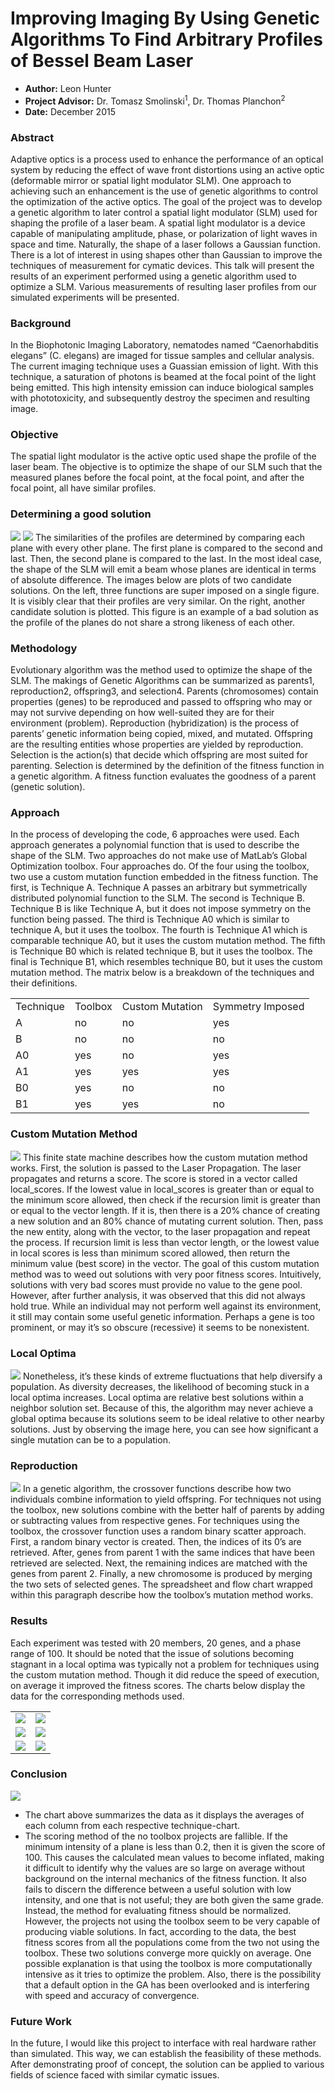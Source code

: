 # Improving Imaging By Using Genetic Algorithms To Find Arbitrary Profiles of Bessel Beam Laser
* **Author:** Leon Hunter
* **Project Advisor:** Dr. Tomasz Smolinski<sup>1</sup>, Dr. Thomas Planchon<sup>2</sup>
* **Date:** December 2015



### Abstract
Adaptive optics is a process used to enhance the performance of an optical system by reducing the effect of wave front distortions using an active optic (deformable mirror or spatial light modulator SLM). One approach to achieving such an enhancement is the use of genetic algorithms to control the optimization of the active optics. The goal of the project was to develop a genetic algorithm to later control a spatial light modulator (SLM) used for shaping the profile of a laser beam. A spatial light modulator is a device capable of manipulating amplitude, phase, or polarization of light waves in space and time. Naturally, the shape of a laser follows a Gaussian function. There is a lot of interest in using shapes other than Gaussian to improve the techniques of measurement for cymatic devices. This talk will present the results of an experiment performed using a genetic algorithm used to optimize a SLM. Various measurements of resulting laser profiles from our simulated experiments will be presented.



### Background
In the Biophotonic Imaging Laboratory, nematodes named “Caenorhabditis elegans” (C. elegans) are imaged for tissue samples and cellular analysis. The current imaging technique uses a Guassian emission of light. With this technique, a saturation of photons is beamed at the focal point of the light being emitted. This high intensity emission can induce biological samples with phototoxicity, and subsequently destroy the specimen and resulting image. 



### Objective

The spatial light modulator is the active optic used shape the profile of the laser beam. The objective is to optimize the shape of our SLM such that the measured planes before the focal point, at the focal point, and after the focal point, all have similar profiles.




### Determining a good solution
<img src = "candidate solution plot1.png">
<img src = "candidate solution plot2.png">
The similarities of the profiles are determined by comparing each plane with every other plane. The first plane is compared to the second and last. Then, the second plane is compared to the last. In the most ideal case, the shape of the SLM will emit a beam whose planes are identical in terms of absolute difference. The images below are plots of two candidate solutions. On the left, three functions are super imposed on a single figure. It is visibly clear that their profiles are very similar. On the right, another candidate solution is plotted. This figure is an example of a bad solution as the profile of the planes do not share a strong likeness of each other.


### Methodology 
Evolutionary algorithm was the method used to optimize the shape of the SLM. The makings of Genetic Algorithms can be summarized as parents1, reproduction2, offspring3, and selection4. Parents (chromosomes) contain properties (genes) to be reproduced and passed to offspring who may or may not survive depending on how well-suited they are for their environment (problem). Reproduction (hybridization) is the process of parents’ genetic information being copied, mixed, and mutated. Offspring are the resulting entities whose properties are yielded by reproduction. Selection is the action(s) that decide which offspring are most suited for parenting. Selection is determined by the definition of the fitness function in a genetic algorithm. A fitness function evaluates the goodness of a parent (genetic solution).



### Approach
In the process of developing the code, 6 approaches were used. Each approach generates a polynomial function that is used to describe the shape of the SLM. Two approaches do not make use of MatLab’s Global Optimization toolbox. Four approaches do. Of the four using the toolbox, two use a custom mutation function embedded in the fitness function.
The first, is Technique A. Technique A passes an arbitrary but symmetrically distributed polynomial function to the SLM. The second is Technique B. Technique B is like Technique A, but it does not impose symmetry on the function being passed. The third is Technique A0 which is similar to technique A, but it uses the toolbox. The fourth is Technique A1 which is comparable technique A0, but it uses the custom mutation method. The fifth is Technique B0 which is related technique B, but it uses the toolbox. The final is Technique B1, which resembles technique B0, but it uses the custom mutation method.
The matrix below is a breakdown of the techniques and their definitions.


<table>
<tr>
	<td>Technique</td>
	<td>Toolbox</td>
	<td>Custom Mutation</td>
	<td>Symmetry Imposed</td>
</tr>

<tr>
	<td>A</td>
	<td>no</td>
	<td>no</td>
	<td>yes</td>
</tr>

<tr>
	<td>B</td>
	<td>no</td>
	<td>no</td>
	<td>no</td>
</tr>

<tr>
	<td>A0</td>
	<td>yes</td>
	<td>no</td>
	<td>yes</td>
</tr>

<tr>
	<td>A1</td>
	<td>yes</td>
	<td>yes</td>
	<td>yes</td>
</tr>

<tr>
	<td>B0</td>
	<td>yes</td>
	<td>no</td>
	<td>no</td>
</tr>


<tr>
	<td>B1</td>
	<td>yes</td>
	<td>yes</td>
	<td>no</td>
</tr>
</table>



### Custom Mutation Method
<img src="custom mutation fsm.png">
This finite state machine describes how the custom mutation method works. First, the solution is passed to the Laser Propagation. The laser propagates and returns a score. The score is stored in a vector called local_scores. If the lowest value in local_scores is greater than or equal to the minimum score allowed, then check if the recursion limit is greater than or equal to the vector length. If it is, then there is a 20% chance of creating a new solution and an 80% chance of mutating current solution. Then, pass the new entity, along with the vector, to the laser propagation and repeat the process. If recursion limit is less than vector length, or the lowest value in local scores is less than minimum scored allowed, then return the minimum value (best score) in the vector. 
The goal of this custom mutation method was to weed out solutions with very poor fitness scores. Intuitively, solutions with very bad scores must provide no value to the gene pool. However, after further analysis, it was observed that this did not always hold true. While an individual may not perform well against its environment, it still may contain some useful genetic information. Perhaps a gene is too prominent, or may it’s so obscure (recessive) it seems to be nonexistent.

### Local Optima
<img src ="local optima.png">
Nonetheless, it’s these kinds of extreme fluctuations that help diversify a population. As diversity decreases, the likelihood of becoming stuck in a local optima increases. Local optima are relative best solutions within a neighbor solution set. Because of this, the algorithm may never achieve a global optima because its solutions seem to be ideal relative to other nearby solutions. Just by observing the image here, you can see how significant a single mutation can be to a population.

### Reproduction
<img src ="reprodution algorithm.png">
In a genetic algorithm, the crossover functions describe how two individuals combine information to yield offspring. For techniques not using the toolbox, new solutions combine with the better half of parents by adding or subtracting values from respective genes. For techniques using the toolbox, the crossover function uses a random binary scatter approach. First, a random binary vector is created. Then, the indices of its 0’s are retrieved. After, genes from parent 1 with the same indices that have been retrieved are selected. Next, the remaining indices are matched with the genes from parent 2. Finally, a new chromosome is produced by merging the two sets of selected genes. The spreadsheet and flow chart wrapped within this paragraph describe how the toolbox’s mutation method works.



### Results
Each experiment was tested with 20 members, 20 genes, and a phase range of 100. It should be noted that the issue of solutions becoming stagnant in a local optima was typically not a problem for techniques using the custom mutation method. Though it did reduce the speed of execution, on average it improved the fitness scores. The charts below display the data for the corresponding methods used.

<table>
<tr>
<td><img src = "techniquea.png"></td>
<td><img src = "techniqueb.png"></td>
</tr>

<tr>
<td><img src = "techniquea0.png"></td>
<td><img src = "techniqueb0.png"></td>
</tr>

<tr>
<td><img src = "techniquea1.png"></td>
<td><img src = "techniqueb1.png"></td>
</tr>

</table>




### Conclusion
<img src="technique averages.png">

* The chart above summarizes the data as it displays the averages of each column from each respective technique-chart.
* The scoring method of the no toolbox projects are fallible. If the minimum intensity of a plane is less than 0.2, then it is given the score of 100. This causes the calculated mean values to become inflated, making it difficult to identify why the values are so large on average without background on the internal mechanics of the fitness function. It also fails to discern the difference between a useful solution with low intensity, and one that is not useful; they are both given the same grade. Instead, the method for evaluating fitness should be normalized. However, the projects not using the toolbox seem to be very capable of producing viable solutions. In fact, according to the data, the best fitness scores from all the populations come from the two not using the toolbox. These two solutions converge more quickly on average. One possible explanation is that using the toolbox is more computationally intensive as it tries to optimize the problem. Also, there is the possibility that a default option in the GA has been overlooked and is interfering with speed and accuracy of convergence. 



### Future Work
In the future, I would like this project to interface with real hardware rather than simulated. This way, we can establish the feasibility of these methods. After demonstrating proof of concept, the solution can be applied to various fields of science faced with similar cymatic issues.
